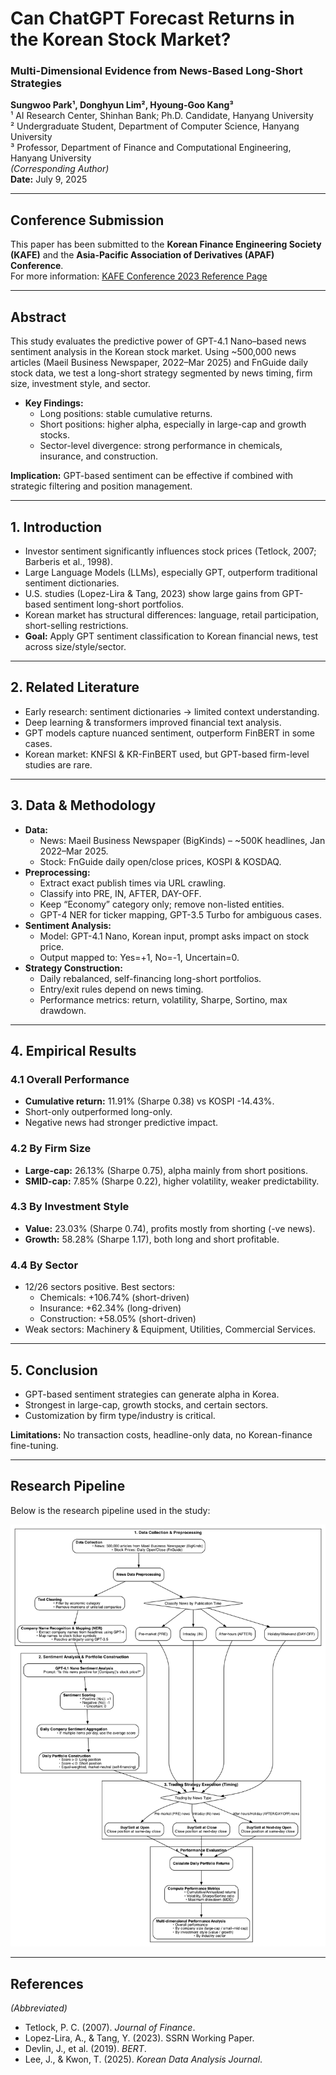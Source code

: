 # Can ChatGPT Forecast Returns in the Korean Stock Market?

### Multi-Dimensional Evidence from News-Based Long-Short Strategies

**Sungwoo Park¹, Donghyun Lim², Hyoung-Goo Kang³**  
¹ AI Research Center, Shinhan Bank; Ph.D. Candidate, Hanyang University  
² Undergraduate Student, Department of Computer Science, Hanyang University  
³ Professor, Department of Finance and Computational Engineering, Hanyang University  
_(Corresponding Author)_  
**Date:** July 9, 2025

---

## Conference Submission

This paper has been submitted to the **Korean Finance Engineering Society (KAFE)** and the **Asia-Pacific Association of Derivatives (APAF) Conference**.  
For more information: [KAFE Conference 2023 Reference Page](https://www.kafe2023.org/bbs/reference/254)

---

## Abstract

This study evaluates the predictive power of GPT-4.1 Nano–based news sentiment analysis in the Korean stock market. Using ~500,000 news articles (Maeil Business Newspaper, 2022–Mar 2025) and FnGuide daily stock data, we test a long-short strategy segmented by news timing, firm size, investment style, and sector.

- **Key Findings:**
  - Long positions: stable cumulative returns.
  - Short positions: higher alpha, especially in large-cap and growth stocks.
  - Sector-level divergence: strong performance in chemicals, insurance, and construction.

**Implication:** GPT-based sentiment can be effective if combined with strategic filtering and position management.

---

## 1. Introduction

- Investor sentiment significantly influences stock prices (Tetlock, 2007; Barberis et al., 1998).
- Large Language Models (LLMs), especially GPT, outperform traditional sentiment dictionaries.
- U.S. studies (Lopez-Lira & Tang, 2023) show large gains from GPT-based sentiment long-short portfolios.
- Korean market has structural differences: language, retail participation, short-selling restrictions.
- **Goal:** Apply GPT sentiment classification to Korean financial news, test across size/style/sector.

---

## 2. Related Literature

- Early research: sentiment dictionaries → limited context understanding.
- Deep learning & transformers improved financial text analysis.
- GPT models capture nuanced sentiment, outperform FinBERT in some cases.
- Korean market: KNFSI & KR-FinBERT used, but GPT-based firm-level studies are rare.

---

## 3. Data & Methodology

- **Data:**
  - News: Maeil Business Newspaper (BigKinds) – ~500K headlines, Jan 2022–Mar 2025.
  - Stock: FnGuide daily open/close prices, KOSPI & KOSDAQ.
- **Preprocessing:**
  - Extract exact publish times via URL crawling.
  - Classify into PRE, IN, AFTER, DAY-OFF.
  - Keep “Economy” category only; remove non-listed entities.
  - GPT-4 NER for ticker mapping, GPT-3.5 Turbo for ambiguous cases.
- **Sentiment Analysis:**
  - Model: GPT-4.1 Nano, Korean input, prompt asks impact on stock price.
  - Output mapped to: Yes=+1, No=-1, Uncertain=0.
- **Strategy Construction:**
  - Daily rebalanced, self-financing long-short portfolios.
  - Entry/exit rules depend on news timing.
  - Performance metrics: return, volatility, Sharpe, Sortino, max drawdown.

---

## 4. Empirical Results

### 4.1 Overall Performance

- **Cumulative return:** 11.91% (Sharpe 0.38) vs KOSPI -14.43%.
- Short-only outperformed long-only.
- Negative news had stronger predictive impact.

### 4.2 By Firm Size

- **Large-cap:** 26.13% (Sharpe 0.75), alpha mainly from short positions.
- **SMID-cap:** 7.85% (Sharpe 0.22), higher volatility, weaker predictability.

### 4.3 By Investment Style

- **Value:** 23.03% (Sharpe 0.74), profits mostly from shorting (-ve news).
- **Growth:** 58.28% (Sharpe 1.17), both long and short profitable.

### 4.4 By Sector

- 12/26 sectors positive. Best sectors:
  - Chemicals: +106.74% (short-driven)
  - Insurance: +62.34% (long-driven)
  - Construction: +58.05% (short-driven)
- Weak sectors: Machinery & Equipment, Utilities, Commercial Services.

---

## 5. Conclusion

- GPT-based sentiment strategies can generate alpha in Korea.
- Strongest in large-cap, growth stocks, and certain sectors.
- Customization by firm type/industry is critical.

**Limitations:** No transaction costs, headline-only data, no Korean-finance fine-tuning.

---

## Research Pipeline

Below is the research pipeline used in the study:

![Pipeline](pipeline.png)

---

## References

_(Abbreviated)_

- Tetlock, P. C. (2007). _Journal of Finance_.
- Lopez-Lira, A., & Tang, Y. (2023). SSRN Working Paper.
- Devlin, J., et al. (2019). _BERT_.
- Lee, J., & Kwon, T. (2025). _Korean Data Analysis Journal_.
